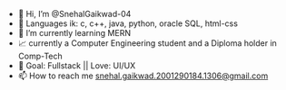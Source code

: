 - 👋 Hi, I’m @SnehalGaikwad-04
- 👀 Languages ik: c, c++, java, python, oracle SQL, html-css 
- 🌱 I’m currently learning MERN
- 📈 currently a Computer Engineering student and a Diploma holder in Comp-Tech
- 🚩 Goal: Fullstack || Love: UI/UX
- 📫 How to reach me snehal.gaikwad.2001290184.1306@gmail.com
